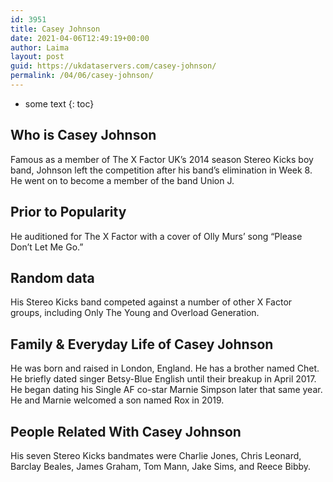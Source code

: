 ```yaml
---
id: 3951
title: Casey Johnson
date: 2021-04-06T12:49:19+00:00
author: Laima
layout: post
guid: https://ukdataservers.com/casey-johnson/
permalink: /04/06/casey-johnson/
---
```


* some text
{: toc}


## Who is Casey Johnson
                  
                  
                  
Famous as a member of The X Factor UK&#8217;s 2014 season Stereo Kicks boy band, Johnson left the competition after his band&#8217;s elimination in Week 8. He went on to become a member of the band Union J.
                  
              
            
              
            
                
                
                
## Prior to Popularity
                  
                  
                  
He auditioned for The X Factor with a cover of Olly Murs&#8217; song &#8220;Please Don&#8217;t Let Me Go.&#8221;  
                  
              
            
              
            
                
                
                
## Random data
                  
                  
                  
His Stereo Kicks band competed against a number of other X Factor groups, including Only The Young and Overload Generation. 
                  
              
            
              
            
                
                
                
## Family & Everyday Life of Casey Johnson
                  
                  
                  
He was born and raised in London, England. He has a brother named Chet. He briefly dated singer Betsy-Blue English until their breakup in April 2017. He began dating his Single AF co-star Marnie Simpson later that same year. He and Marnie welcomed a son named Rox in 2019. 
                  
              
            
              
            
                
                
                
## People Related With Casey Johnson
                  
                  
                  
His seven Stereo Kicks bandmates were Charlie Jones, Chris Leonard, Barclay Beales, James Graham, Tom Mann, Jake Sims, and Reece Bibby. 
                  
              
            
              
            
                
              
            
              
              
            
            
              
            
          
          
          